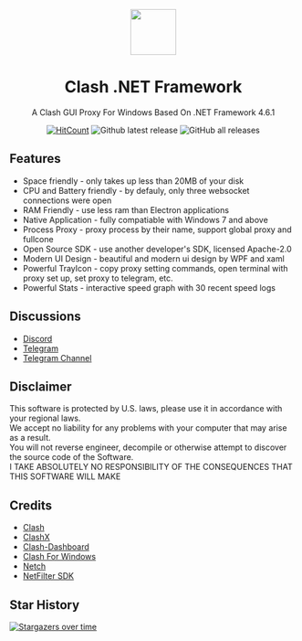 <p align="center">
    <img src="https://i.loli.net/2021/02/25/SdtJ295biqulCkf.png" align="center" height="80"/>
</p>

<div align="center">
  
# Clash .NET Framework

A Clash GUI Proxy For Windows Based On .NET Framework 4.6.1

[![HitCount](http://hits.dwyl.io/ClashDotNetFramework/ClashDotNetFramework.svg)](http://hits.dwyl.io/ClashDotNetFramework/ClashDotNetFramework)
![Github latest release](https://img.shields.io/github/downloads/ClashDotNetFramework/ClashDotNetFramework/latest/total)
![GitHub all releases](https://img.shields.io/github/downloads/ClashDotNetFramework/ClashDotNetFramework/total)

</div>

## Features
- Space friendly - only takes up less than 20MB of your disk
- CPU and Battery friendly - by defauly, only three websocket connections were open
- RAM Friendly - use less ram than Electron applications
- Native Application - fully compatiable with Windows 7 and above
- Process Proxy - proxy process by their name, support global proxy and fullcone
- Open Source SDK - use another developer's SDK, licensed Apache-2.0
- Modern UI Design - beautiful and modern ui design by WPF and xaml
- Powerful TrayIcon - copy proxy setting commands, open terminal with proxy set up, set proxy to telegram, etc.
- Powerful Stats - interactive speed graph with 30 recent speed logs

## Discussions
- [Discord](https://discord.gg/vsDxzJ9R75)
- [Telegram](https://t.me/ClashDotNetFramework)
- [Telegram Channel](https://t.me/ClashDotNetFrameworkAnncmnt)

## Disclaimer
This software is protected by U.S. laws, please use it in accordance with your regional laws.  
We accept no liability for any problems with your computer that may arise as a result.  
You will not reverse engineer, decompile or otherwise attempt to discover the source code of the Software.  
I TAKE ABSOLUTELY NO RESPONSIBILITY OF THE CONSEQUENCES THAT THIS SOFTWARE WILL MAKE

## Credits

- [Clash](https://github.com/Dreamacro/clash)
- [ClashX](https://github.com/yichengchen/clashX)
- [Clash-Dashboard](https://github.com/Dreamacro/clash-dashboard)
- [Clash For Windows](https://github.com/Fndroid/clash_for_windows_pkg)
- [Netch](https://github.com/NetchX/Netch)
- [NetFilter SDK](https://netfiltersdk.com)

## Star History
[![Stargazers over time](https://starchart.cc/ClashDotNetFramework/ClashDotNetFramework.svg)](https://starchart.cc/ClashDotNetFramework/ClashDotNetFramework)    
